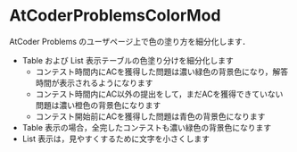 # AtCoderProblemsColorMod

AtCoder Problems のユーザページ上で色の塗り方を細分化します．

- Table および List 表示テーブルの色塗り分けを細分化します
  - コンテスト時間内にACを獲得した問題は濃い緑色の背景色になり，解答時間が表示されるようになります
  - コンテスト時間内にAC以外の提出をして，まだACを獲得できていない問題は濃い橙色の背景色になります
  - コンテスト開始前にACを獲得した問題は青色の背景色になります
- Table 表示の場合，全完したコンテストも濃い緑色の背景色になります
- List 表示は，見やすくするために文字を小さくします
